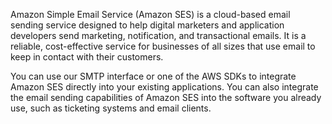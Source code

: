 Amazon Simple Email Service (Amazon SES) is a cloud-based email sending service designed to help digital marketers and application developers send marketing, notification, and transactional emails. It is a reliable, cost-effective service for businesses of all sizes that use email to keep in contact with their customers.

You can use our SMTP interface or one of the AWS SDKs to integrate Amazon SES directly into your existing applications. You can also integrate the email sending capabilities of Amazon SES into the software you already use, such as ticketing systems and email clients.
